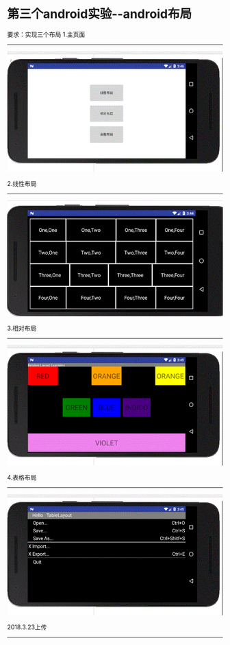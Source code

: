 第三个android实验--android布局
====
要求：实现三个布局
1.主页面  

---
![](https://github.com/mozhilei/android/blob/master/lab3_androidUI/screenshot/main.gif)  

2.线性布局  

---
![](https://github.com/mozhilei/android/blob/master/lab3_androidUI/screenshot/linearLayout.gif)  

3.相对布局  

---
![](https://github.com/mozhilei/android/blob/master/lab3_androidUI/screenshot/relativeLayout.gif)  

4.表格布局  

---
![](https://github.com/mozhilei/android/blob/master/lab3_androidUI/screenshot/tableLayout.gif)  

2018.3.23上传  

---
